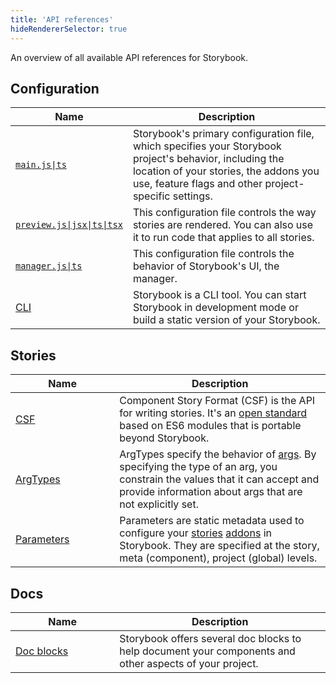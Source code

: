 ```yaml
---
title: 'API references'
hideRendererSelector: true
---
```


<!--
  We intentionally do not use markdown tables here because the required formatting (one row per line)
  makes it very difficult to read, particularly when comparing changes.
  Also, using HTML directly allows us to apply a consistent width to the first column.
  However, this means the links won't work when viewing in GitHub. :(
-->

An overview of all available API references for Storybook.

## Configuration

<table>
  <thead>
    <tr>
      <th scope="col" width="33%">Name</th>
      <th scope="col">Description</th>
    </tr>
  </thead>
  <tbody>
    <tr>
      <td><a href="../api/main-config"><code>main.js|ts</code></a></td>
      <td>
        Storybook's primary configuration file, which specifies your Storybook project's behavior,
        including the location of your stories, the addons you use, feature flags and other
        project-specific settings.
      </td>
    </tr>
    <tr>
      <td><a href="../configure/#configure-story-rendering"><code>preview.js|jsx|ts|tsx</code></a></td>
      <td>
        This configuration file controls the way stories are rendered. You can also use it to run
        code that applies to all stories.
      </td>
    </tr>
    <tr>
      <td><a href="../configure/#configure-storybooks-ui"><code>manager.js|ts</code></a></td>
      <td>
        This configuration file controls the behavior of Storybook's UI, the manager.
      </td>
    </tr>
    <tr>
      <td><a href="../api/cli-options">CLI</a></td>
      <td>
        Storybook is a CLI tool. You can start Storybook in development mode or build a static
        version of your Storybook.
      </td>
    </tr>
  </tbody>
</table>

## Stories

<table>
  <thead>
    <tr>
      <th scope="col" width="33%">Name</th>
      <th scope="col">Description</th>
    </tr>
  </thead>
  <tbody>
    <tr>
      <td><a href="../api/csf">CSF</a></td>
      <td>
        Component Story Format (CSF) is the API for writing stories. It's an
        <a href="https://github.com/ComponentDriven/csf">open standard</a> based on ES6 modules that
        is portable beyond Storybook.
      </td>
    </tr>
    <tr>
      <td><a href="../api/arg-types">ArgTypes</a></td>
      <td>
        ArgTypes specify the behavior of <a href="../writing-stories/args">args</a>. By specifying
        the type of an arg, you constrain the values that it can accept and provide information
        about args that are not explicitly set.
      </td>
    </tr>
    <tr>
      <td><a href="../api/parameters">Parameters</a></td>
      <td>
        Parameters are static metadata used to configure your <a href="../get-started/whats-a-story.md">stories</a> <a href="../addons/index.md">addons</a> in Storybook. They are specified at the story, meta (component), project (global) levels.
      </td>
    </tr>
  </tbody>
</table>

## Docs

<table>
  <thead>
    <tr>
      <th scope="col" width="33%">Name</th>
      <th scope="col">Description</th>
    </tr>
  </thead>
  <tbody>
    <tr>
      <td><a href="../writing-docs/doc-blocks/#available-blocks">Doc blocks</a></td>
      <td>
        Storybook offers several doc blocks to help document your components and other aspects of
        your project.
      </td>
    </tr>
  </tbody>
</table>
